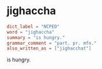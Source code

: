 # jighaccha

``` toml
dict_label = "NCPED"
word = "jighaccha"
summary = "is hungry."
grammar_comment = "part. pr. mfn."
also_written_as = ["jighacchat"]
```

is hungry.

